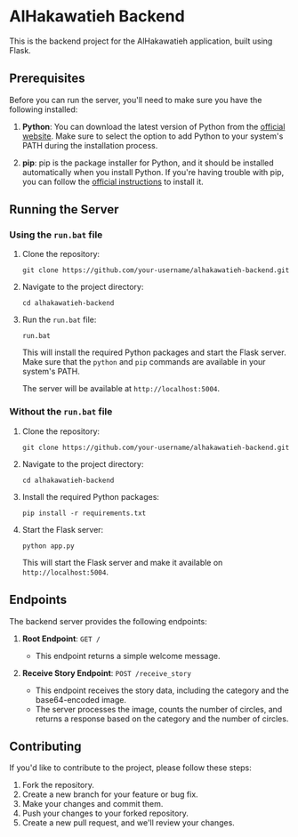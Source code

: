 # AlHakawatieh Backend

This is the backend project for the AlHakawatieh application, built using Flask.

## Prerequisites

Before you can run the server, you'll need to make sure you have the following installed:

1. **Python**: You can download the latest version of Python from the [official website](https://www.python.org/downloads/). Make sure to select the option to add Python to your system's PATH during the installation process.

2. **pip**: pip is the package installer for Python, and it should be installed automatically when you install Python. If you're having trouble with pip, you can follow the [official instructions](https://pip.pypa.io/en/stable/installation/) to install it.

## Running the Server

### Using the `run.bat` file

1. Clone the repository:

   ```
   git clone https://github.com/your-username/alhakawatieh-backend.git
   ```

2. Navigate to the project directory:

   ```
   cd alhakawatieh-backend
   ```

3. Run the `run.bat` file:

   ```
   run.bat
   ```

   This will install the required Python packages and start the Flask server. Make sure that the `python` and `pip` commands are available in your system's PATH.

   The server will be available at `http://localhost:5004`.

### Without the `run.bat` file

1. Clone the repository:

   ```
   git clone https://github.com/your-username/alhakawatieh-backend.git
   ```

2. Navigate to the project directory:

   ```
   cd alhakawatieh-backend
   ```

3. Install the required Python packages:

   ```
   pip install -r requirements.txt
   ```

4. Start the Flask server:

   ```
   python app.py
   ```

   This will start the Flask server and make it available on `http://localhost:5004`.

## Endpoints

The backend server provides the following endpoints:

1. **Root Endpoint**: `GET /`
   - This endpoint returns a simple welcome message.

2. **Receive Story Endpoint**: `POST /receive_story`
   - This endpoint receives the story data, including the category and the base64-encoded image.
   - The server processes the image, counts the number of circles, and returns a response based on the category and the number of circles.

## Contributing

If you'd like to contribute to the project, please follow these steps:

1. Fork the repository.
2. Create a new branch for your feature or bug fix.
3. Make your changes and commit them.
4. Push your changes to your forked repository.
5. Create a new pull request, and we'll review your changes.
